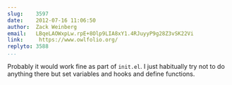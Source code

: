 ```yaml
---
slug:    3597
date:    2012-07-16 11:06:50
author:  Zack Weinberg
email:   LBqeLAOWxpLw.rpE+8Olp9LIA8xY1.4RJuyyP9g28Z3vSK22Vi
link:     https://www.owlfolio.org/
replyto: 3588
...
```


Probably it would work fine as part of <code>init.el</code>.  I just
habitually try not to do anything there but set variables and hooks
and define functions.
